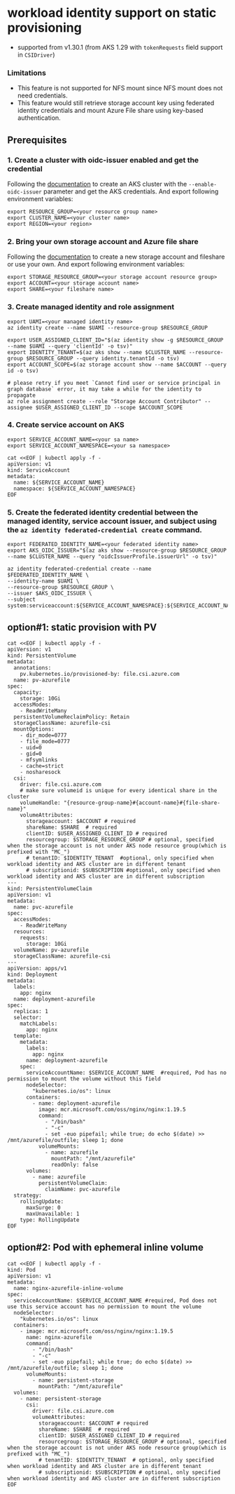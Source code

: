 # workload identity support on static provisioning
 - supported from v1.30.1 (from AKS 1.29 with `tokenRequests` field support in `CSIDriver`)

### Limitations
 - This feature is not supported for NFS mount since NFS mount does not need credentials.
 - This feature would still retrieve storage account key using federated identity credentials and mount Azure File share using key-based authentication.

## Prerequisites
### 1. Create a cluster with oidc-issuer enabled and get the credential
Following the [documentation](https://learn.microsoft.com/en-us/azure/aks/use-oidc-issuer#create-an-aks-cluster-with-oidc-issuer) to create an AKS cluster with the `--enable-oidc-issuer` parameter and get the AKS credentials. And export following environment variables:
```
export RESOURCE_GROUP=<your resource group name>
export CLUSTER_NAME=<your cluster name>
export REGION=<your region>
```

### 2. Bring your own storage account and Azure file share
Following the [documentation](https://learn.microsoft.com/en-us/azure/storage/files/storage-how-to-use-files-portal?tabs=azure-cli) to create a new storage account and fileshare or use your own. And export following environment variables:
```
export STORAGE_RESOURCE_GROUP=<your storage account resource group>
export ACCOUNT=<your storage account name>
export SHARE=<your fileshare name>
```

### 3. Create managed identity and role assignment
```
export UAMI=<your managed identity name>
az identity create --name $UAMI --resource-group $RESOURCE_GROUP

export USER_ASSIGNED_CLIENT_ID="$(az identity show -g $RESOURCE_GROUP --name $UAMI --query 'clientId' -o tsv)"
export IDENTITY_TENANT=$(az aks show --name $CLUSTER_NAME --resource-group $RESOURCE_GROUP --query identity.tenantId -o tsv)
export ACCOUNT_SCOPE=$(az storage account show --name $ACCOUNT --query id -o tsv)

# please retry if you meet `Cannot find user or service principal in graph database` error, it may take a while for the identity to propagate
az role assignment create --role "Storage Account Contributor" --assignee $USER_ASSIGNED_CLIENT_ID --scope $ACCOUNT_SCOPE
```

### 4. Create service account on AKS
```
export SERVICE_ACCOUNT_NAME=<your sa name>
export SERVICE_ACCOUNT_NAMESPACE=<your sa namespace>

cat <<EOF | kubectl apply -f -
apiVersion: v1
kind: ServiceAccount
metadata:
  name: ${SERVICE_ACCOUNT_NAME}
  namespace: ${SERVICE_ACCOUNT_NAMESPACE}
EOF
```

### 5. Create the federated identity credential between the managed identity, service account issuer, and subject using the `az identity federated-credential create` command.
```
export FEDERATED_IDENTITY_NAME=<your federated identity name>
export AKS_OIDC_ISSUER="$(az aks show --resource-group $RESOURCE_GROUP --name $CLUSTER_NAME --query "oidcIssuerProfile.issuerUrl" -o tsv)"

az identity federated-credential create --name $FEDERATED_IDENTITY_NAME \
--identity-name $UAMI \
--resource-group $RESOURCE_GROUP \
--issuer $AKS_OIDC_ISSUER \
--subject system:serviceaccount:${SERVICE_ACCOUNT_NAMESPACE}:${SERVICE_ACCOUNT_NAME}
```

## option#1: static provision with PV
```
cat <<EOF | kubectl apply -f -
apiVersion: v1
kind: PersistentVolume
metadata:
  annotations:
    pv.kubernetes.io/provisioned-by: file.csi.azure.com
  name: pv-azurefile
spec:
  capacity:
    storage: 10Gi
  accessModes:
    - ReadWriteMany
  persistentVolumeReclaimPolicy: Retain
  storageClassName: azurefile-csi
  mountOptions:
    - dir_mode=0777
    - file_mode=0777
    - uid=0
    - gid=0
    - mfsymlinks
    - cache=strict
    - nosharesock
  csi:
    driver: file.csi.azure.com
    # make sure volumeid is unique for every identical share in the cluster
    volumeHandle: "{resource-group-name}#{account-name}#{file-share-name}"
    volumeAttributes:
      storageaccount: $ACCOUNT # required
      shareName: $SHARE  # required
      clientID: $USER_ASSIGNED_CLIENT_ID # required
      resourcegroup: $STORAGE_RESOURCE_GROUP # optional, specified when the storage account is not under AKS node resource group(which is prefixed with "MC_")
      # tenantID: $IDENTITY_TENANT  #optional, only specified when workload identity and AKS cluster are in different tenant
      # subscriptionid: $SUBSCRIPTION #optional, only specified when workload identity and AKS cluster are in different subscription
---
kind: PersistentVolumeClaim
apiVersion: v1
metadata:
  name: pvc-azurefile
spec:
  accessModes:
    - ReadWriteMany
  resources:
    requests:
      storage: 10Gi
  volumeName: pv-azurefile
  storageClassName: azurefile-csi
---
apiVersion: apps/v1
kind: Deployment
metadata:
  labels:
    app: nginx
  name: deployment-azurefile
spec:
  replicas: 1
  selector:
    matchLabels:
      app: nginx
  template:
    metadata:
      labels:
        app: nginx
      name: deployment-azurefile
    spec:
      serviceAccountName: $SERVICE_ACCOUNT_NAME  #required, Pod has no permission to mount the volume without this field
      nodeSelector:
        "kubernetes.io/os": linux
      containers:
        - name: deployment-azurefile
          image: mcr.microsoft.com/oss/nginx/nginx:1.19.5
          command:
            - "/bin/bash"
            - "-c"
            - set -euo pipefail; while true; do echo $(date) >> /mnt/azurefile/outfile; sleep 1; done
          volumeMounts:
            - name: azurefile
              mountPath: "/mnt/azurefile"
              readOnly: false
      volumes:
        - name: azurefile
          persistentVolumeClaim:
            claimName: pvc-azurefile
  strategy:
    rollingUpdate:
      maxSurge: 0
      maxUnavailable: 1
    type: RollingUpdate
EOF
```

## option#2: Pod with ephemeral inline volume
```
cat <<EOF | kubectl apply -f -
kind: Pod
apiVersion: v1
metadata:
  name: nginx-azurefile-inline-volume
spec:
  serviceAccountName: $SERVICE_ACCOUNT_NAME #required, Pod does not use this service account has no permission to mount the volume
  nodeSelector:
    "kubernetes.io/os": linux
  containers:
    - image: mcr.microsoft.com/oss/nginx/nginx:1.19.5
      name: nginx-azurefile
      command:
        - "/bin/bash"
        - "-c"
        - set -euo pipefail; while true; do echo $(date) >> /mnt/azurefile/outfile; sleep 1; done
      volumeMounts:
        - name: persistent-storage
          mountPath: "/mnt/azurefile"
  volumes:
    - name: persistent-storage
      csi:
        driver: file.csi.azure.com
        volumeAttributes:
          storageaccount: $ACCOUNT # required
          shareName: $SHARE  # required
          clientID: $USER_ASSIGNED_CLIENT_ID # required
          resourcegroup: $STORAGE_RESOURCE_GROUP # optional, specified when the storage account is not under AKS node resource group(which is prefixed with "MC_")
          # tenantID: $IDENTITY_TENANT  # optional, only specified when workload identity and AKS cluster are in different tenant
          # subscriptionid: $SUBSCRIPTION # optional, only specified when workload identity and AKS cluster are in different subscription
EOF
```
